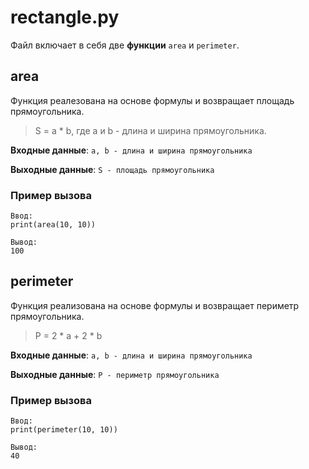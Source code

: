 # rectangle.py
Файл включает в себя две **функции** `area` и `perimeter`.
## area
Функция реалезована на основе формулы и возвращает площадь прямоугольника. 
> S = a * b, где a и b - длина и ширина прямоугольника.

**Входные данные**: ```a, b - длина и ширина прямоугольника```

**Выходные данные**: ```S - площадь прямоугольника```

### Пример вызова
```
Ввод:
print(area(10, 10))
```
```
Вывод:
100
```

## perimeter
Функция реализована на основе формулы и возвращает периметр прямоугольника.
> P = 2 * a + 2 * b

**Входные данные**: ```a, b - длина и ширина прямоугольника```

**Выходные данные**: ```P - периметр прямоугольника```

### Пример вызова

```
Ввод:
print(perimeter(10, 10))
```
```
Вывод:
40
```
